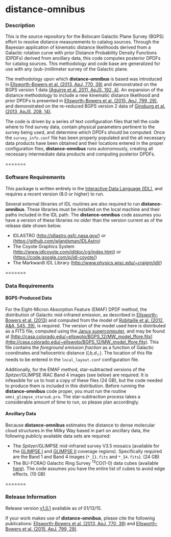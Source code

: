 distance-omnibus
================

### Description

This is the source repository for the Bolocam Galactic Plane Survey (BGPS) effort to resolve distance measurements to catalog sources. Through the Bayesian application of kinematic distance likelihoods derived from a Galactic rotation curve with prior Distance Probability Density Functions (DPDFs) derived from ancillary data, this code computes posterior DPDFs for catalog sources. This methodology and code base are generalized for use with any (sub-)millimeter survey of the Galactic plane. 

The methodology upon which **distance-omnibus** is based was introduced in [Ellsworth-Bowers et al. (2013, ApJ, 770, 39)](http://adsabs.harvard.edu/abs/2013ApJ...770...39E) and demonstrated on the BGPS version 1 data [(Aguirre et al. 2011, ApJS, 192, 4)](http://adsabs.harvard.edu/abs/2011ApJS..192....4A).  An expansion of the distance methodology to include a new kinematic distance likelihood and prior DPDFs is presented in [Ellsworth-Bowers et al. (2015, ApJ, 799, 29)](http://adsabs.harvard.edu/abs/2015ApJ...799...29E), and demonstrated on the re-reduced BGPS version 2 data of [Ginsburg et al. (2013, ApJS, 208, 14)](http://adsabs.harvard.edu/abs/2013ApJS..208...14G).

The code is driven by a series of text configuration files that tell the code where to find survey data, contain physical parameters pertinent to the survey being used, and determine which DPDFs should be computed.  Once the `survey_info.conf` file has been properly populated and the all necessary data products have been obtained and their locations entered in the proper configuration files,  **distance-omnibus** runs autonomously, creating all necessary intermediate data products and computing posterior DPDFs.


=======
### Software Requirements

This package is written entirely in the [Interactive Data Language (IDL)](http://www.exelisvis.com/ProductsServices/IDL.aspx), and requires a recent version (8.0 or higher) to run.

Several external libraries of IDL routines are also required to run **distance-omnibus**.  These libraries must be installed on the local machine and their paths included in the IDL path.  The **distance-omnibus** code assumes you have a version of these libraries *no older* than the version current as of the release date shown below.
   * IDLASTRO (http://idlastro.gsfc.nasa.gov/) or (https://github.com/wlandsman/IDLAstro)
   * The Coyote Graphics System (http://www.idlcoyote.com/idldoc/cg/index.html) or (https://code.google.com/p/idl-coyote/)
   * The Markwardt IDL Library (http://www.physics.wisc.edu/~craigm/idl/)


=======
### Data Requirements

#### BGPS-Produced Data 

For the Eight-Micron Absorption Feature (EMAF) DPDF method, the distribution of Galactic mid-infrared emission, as described in [Ellsworth-Bowers et al. (2013)](http://adsabs.harvard.edu/abs/2013ApJ...770...39E) and computed from the model of  [Robitaille et al. (2012, A&A, 545, 39)](http://adsabs.harvard.edu/abs/2012A%26A...545A..39R), is required.  The version of the model used here is distributed as a FITS file, computed using the [Janus supercomputer](https://www.rc.colorado.edu/services/compute/janus), and may be found at [http://casa.colorado.edu/~ellswotp/BGPS_12/MW_model_ffore.fits](http://casa.colorado.edu/~ellswotp/BGPS_12/MW_model_ffore.fits).  This file contains the *foreground emission fraction* as a function of Galactic coordinates and heliocentric distance (*l,b,d*<sub>&#9737;</sub>).  The location of this file needs to be entered in the `local_layout.conf` configuration file.

Additionally, for the EMAF method, star-subtracted versions of the *Spitzer*/GLIMPSE IRAC Band 4 images (see below) are required.  It is infeasible for us to host a copy of these files (24 GB), but the code needed to produce them is included in this distribution.  Before running the **distance-omnibus** code proper, you must run the routine `omni_glimpse_starsub.pro`.  The star-subtraction process takes a considerable amount of time to run, so please plan accordingly.



#### Ancillary Data 

Because **distance-omnibus** estimates the distance to dense molecular cloud structures in the Milky Way based in part on ancillary data, the following publicly available data sets are required:
* The *Spitzer*/GLIMPSE mid-infrared survey V3.5 mosaics (available for the [GLIMPSE I](http://irsa.ipac.caltech.edu/data/SPITZER/GLIMPSE/images/I/1.2_mosaics_v3.5/) and [GLIMPSE II](http://irsa.ipac.caltech.edu/data/SPITZER/GLIMPSE/images/II/1.2_mosaics_v3.5/) coverage regions).  Specifically required are the Band 1 and Band 4 images (`*_I1.fits` and `*_I4.fits`).  (24 GB)
* The BU-FCRAO Galactic Ring Survey <sup>13</sup>CO(1-0) data cubes (available [here](http://grunt.bu.edu/grs-stitch/download-all.php)).  The code assumes you have the entire list of cubes to avoid edge effects.  (10 GB)


=======
### Release Information

Release version [v1.0.1](https://github.com/BGPS/distance-omnibus/archive/v1.0.1.tar.gz) available as of 01/13/15.

If your work makes use of **distance-omnibus**, please cite the following publications: [Ellsworth-Bowers et al. (2013, ApJ, 770, 39)](http://adsabs.harvard.edu/abs/2013ApJ...770...39E) and [Ellsworth-Bowers et al. (2015, ApJ, 799, 29)](http://adsabs.harvard.edu/abs/2015ApJ...799...29E).
